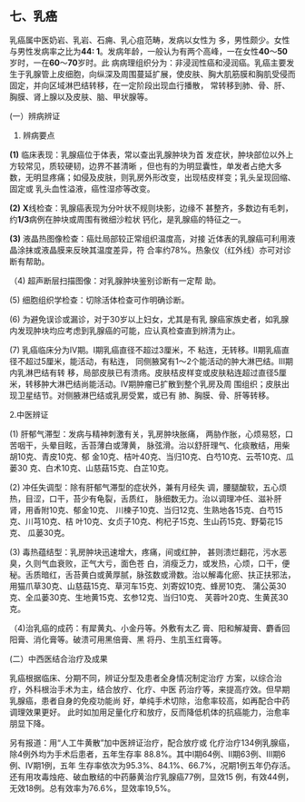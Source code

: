 ## 七、乳癌  

   乳癌属中医奶岩、乳岩、石痈、乳心疽范畴，发病以女性为 多，男性颇少。女性与男性发病率之比为**44: 1**。发病年龄，一般认为有两个高峰，一在女性**40**〜**50**岁时，一在**60**〜**70**岁时。此 病病理组织分为：非浸润性癌和浸润癌。乳癌主要发生于乳腺管上皮细胞，向纵深及周围蔓延扩展，使皮肤、胸大肌筋膜和胸肌受侵而固定，并向区域淋巴结转移，在一定阶段出现血行播散，  常转移到肺、骨、肝、胸膜、肾上腺以及皮肤、脑、甲状腺等。

(一）辨病辨证

1. 辨病要点 

**(1)**    临床表现：乳腺癌位于体表，常以查出乳腺肿块为首  发症状，肿块部位以外上方较常见，质较硬韧，边界不甚清晰 ，但也有的为明显囊性，单发者占绝大多数，无明显疼痛；如侵及皮肤，则乳房外形改变，出现桔皮样变；乳头呈现回缩、固定或  乳头血性溢液，癌性湿疹等改变。

**(2)**    **X**线检查：乳腺癌表现为分叶状不规则块影，边缘不 甚整齐，多数边有毛刺，约**1/3**病例在肿块或周围有微细沙粒状  钙化，是乳腺癌的特征之一。  

 **(3)**     液晶热图像检查：癌灶局部较正常组织温度高，对接  近体表的乳腺癌可利用液晶涂抹或液晶膜来反映其温度差异，符 合率约78%。热象仪（红外线）亦可对诊断有帮助。

  （4) 超声断层扫描图像：对乳腺肿块鉴别诊断有一定帮  助。

  (5)      细胞组织学检查：切除活体检查可作明确诊断。

  (6)     为避免误诊或漏诊，对于30岁以上妇女，尤其是有乳 腺癌家族史者，如乳腺内发现肿块均应考虑到乳腺癌的可能，应认真检查直到辨清为止。

  (7)     乳癌临床分为IV期。I期乳癌直径不超过3厘米，不 粘连，无转移。II期乳癌直径不超过5厘米，能活动，有粘连， 同侧腋窝有1〜2个能活动的肿大淋巴结。III期内乳淋巴结有转 移，局部皮肤已有溃疡。皮肤桔皮样变或皮肤粘连超过直径5厘 米，转移肿大淋巴结尚能活动。IV期肿瘤已扩散到整个乳房及周 围组织；皮肤出现卫星结节。对侧腋淋巴结或乳房受累，或已有 肺、胸膜、骨、肝等转移。

  2.中医辨证

  (1)     肝郁气滞型：发病与精神刺激有关，乳房肿块胀痛，  两胁作胀，心烦易怒，口苦咽干，头晕目眩，舌苔薄白或薄黄， 脉弦滑。治以舒肝理气、化痰散结，用柴胡10克、青皮10克、郁 金10克、桔叶40克、当归10克、白芍10克、云苓10克、瓜蒌30 克、白术10克、山慈菇15克、白芷10克。

  (2)     冲任失调型：除有肝郁气滞型的症状外，兼有月经失  调，腰腿酸软，五心烦热，目涩，口干，苔少有龟裂，舌质红， 脉细数无力。治以调理冲任、滋补肝肾，用香附10克、郁金10克、 川楝子10克、当归12克、生熟地各15克、白芍15克、川芎10克、桔 叶10克、女贞子10克、枸杞子15克、生山药15克、野菊花15克、 瓜蒌30克。

  (3)      毒热蕴结型：乳房肿块迅速增大，疼痛，间或红肿， 甚则溃烂翻花，污水恶臭，久则气血衰败，正气大亏，面色苍 白，消瘦乏力，或发热，心烦，口干，便秘。舌质暗红，舌苔黄白或黄厚腻，脉弦数或滑数。治以解毒化瘀、扶正扶邪法，用猫爪草30克、山慈菇15克、草河车15克、刘寄奴10克、蜂房10克、 蒲公英30克、全瓜蒌30克、生地黄15克、玄参12克、当归10克、 芙蓉叶20克、生黄芪30克。

 （4)治乳癌的成药：有犀黄丸、小金丹等。外敷有太乙 膏、阳和解凝膏、麝香回阳膏、消化膏等。破溃可用黑倍膏、黑 将丹、生肌玉红膏等。

  (二）中西医结合治疗及成果

  乳癌根据临床、分期不同，辨证分型及患者全身情况制定治疗 方案，以综合治疗，外科根治手术为主，结合放疗、化疗、中医 药治疗等，来提高疗效。但早期乳腺癌，患者自身的免疫功能尚  好，单纯手术切除，治愈率较高，如再配合中药调理效果更好。 此时如加用足量化疗和放疗，反而降低机体的抗癌能力，治愈率 朋显下降。  

另有报道：用“人工牛黄散”加中医辨证治疗，配合放疗或  化疗治疗134例乳腺癌，除4例外均为手术后患者，五年生存率 88.8%。其中I期64例、II期63例、III期6例、IV期1例，五年 生存率依次为95.3%、84.1%、66.7%，况期1例五年仍存活。 还有用攻毒烛疮、破血散结的中药藤黄治疗乳腺癌77例，显效15 例，有效44例，无效18例。总有效率为76.6%，显效率19,5%。
